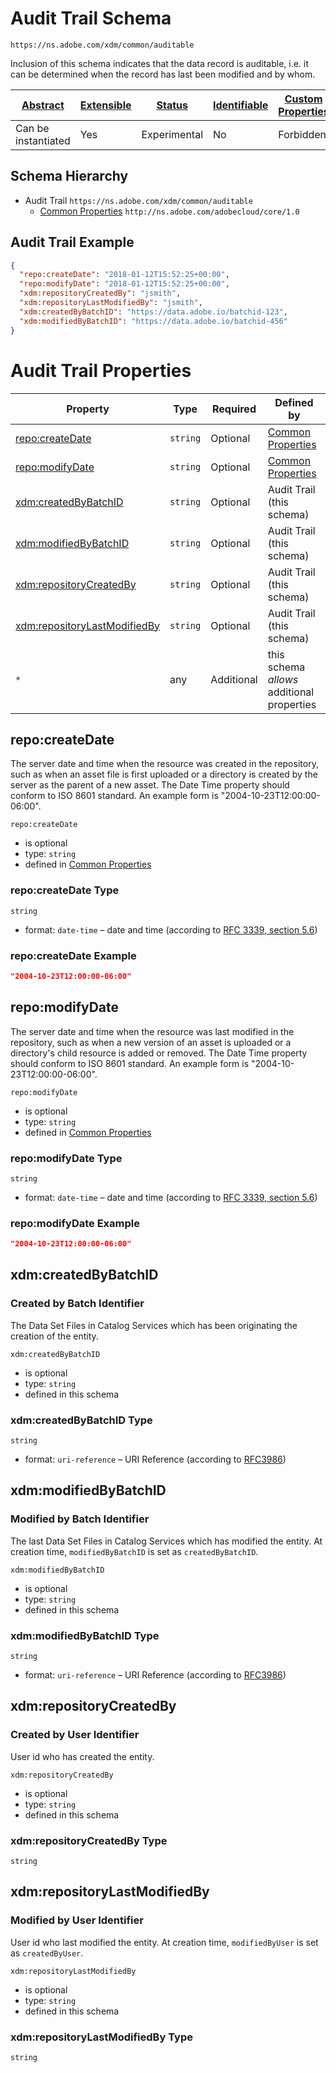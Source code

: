 
# Audit Trail Schema

```
https://ns.adobe.com/xdm/common/auditable
```

Inclusion of this schema indicates that the data record is auditable, i.e. it can be determined when the record has last been modified and by whom.

| [Abstract](../../abstract.md) | [Extensible](../../extensions.md) | [Status](../../status.md) | [Identifiable](../../id.md) | [Custom Properties](../../extensions.md) | [Additional Properties](../../extensions.md) | Defined In |
|-------------------------------|-----------------------------------|---------------------------|-----------------------------|------------------------------------------|----------------------------------------------|------------|
| Can be instantiated | Yes | Experimental | No | Forbidden | Permitted | [common/auditable.schema.json](common/auditable.schema.json) |
## Schema Hierarchy

* Audit Trail `https://ns.adobe.com/xdm/common/auditable`
  * [Common Properties](../external/repo/common.schema.md) `http://ns.adobe.com/adobecloud/core/1.0`


## Audit Trail Example
```json
{
  "repo:createDate": "2018-01-12T15:52:25+00:00",
  "repo:modifyDate": "2018-01-12T15:52:25+00:00",
  "xdm:repositoryCreatedBy": "jsmith",
  "xdm:repositoryLastModifiedBy": "jsmith",
  "xdm:createdByBatchID": "https://data.adobe.io/batchid-123",
  "xdm:modifiedByBatchID": "https://data.adobe.io/batchid-456"
}
```

# Audit Trail Properties

| Property | Type | Required | Defined by |
|----------|------|----------|------------|
| [repo:createDate](#repocreatedate) | `string` | Optional | [Common Properties](../external/repo/common.schema.md#repocreatedate) |
| [repo:modifyDate](#repomodifydate) | `string` | Optional | [Common Properties](../external/repo/common.schema.md#repomodifydate) |
| [xdm:createdByBatchID](#xdmcreatedbybatchid) | `string` | Optional | Audit Trail (this schema) |
| [xdm:modifiedByBatchID](#xdmmodifiedbybatchid) | `string` | Optional | Audit Trail (this schema) |
| [xdm:repositoryCreatedBy](#xdmrepositorycreatedby) | `string` | Optional | Audit Trail (this schema) |
| [xdm:repositoryLastModifiedBy](#xdmrepositorylastmodifiedby) | `string` | Optional | Audit Trail (this schema) |
| `*` | any | Additional | this schema *allows* additional properties |

## repo:createDate

The server date and time when the resource was created in the repository, such as when an asset file is first uploaded or a directory is created by the server as the parent of a new asset. The Date Time property should conform to ISO 8601 standard. An example form is "2004-10-23T12:00:00-06:00".

`repo:createDate`
* is optional
* type: `string`
* defined in [Common Properties](../external/repo/common.schema.md#repocreatedate)

### repo:createDate Type


`string`
* format: `date-time` – date and time (according to [RFC 3339, section 5.6](http://tools.ietf.org/html/rfc3339))




### repo:createDate Example

```json
"2004-10-23T12:00:00-06:00"
```


## repo:modifyDate

The server date and time when the resource was last modified in the repository, such as when a new version of an asset is uploaded or a directory's child resource is added or removed. The Date Time property should conform to ISO 8601 standard. An example form is "2004-10-23T12:00:00-06:00".

`repo:modifyDate`
* is optional
* type: `string`
* defined in [Common Properties](../external/repo/common.schema.md#repomodifydate)

### repo:modifyDate Type


`string`
* format: `date-time` – date and time (according to [RFC 3339, section 5.6](http://tools.ietf.org/html/rfc3339))




### repo:modifyDate Example

```json
"2004-10-23T12:00:00-06:00"
```


## xdm:createdByBatchID
### Created by Batch Identifier

The Data Set Files in Catalog Services which has been originating the creation of the entity.

`xdm:createdByBatchID`
* is optional
* type: `string`
* defined in this schema

### xdm:createdByBatchID Type


`string`
* format: `uri-reference` – URI Reference (according to [RFC3986](https://tools.ietf.org/html/rfc3986))






## xdm:modifiedByBatchID
### Modified by Batch Identifier

The last Data Set Files in Catalog Services which has modified the entity. At creation time, `modifiedByBatchID` is set as `createdByBatchID`.

`xdm:modifiedByBatchID`
* is optional
* type: `string`
* defined in this schema

### xdm:modifiedByBatchID Type


`string`
* format: `uri-reference` – URI Reference (according to [RFC3986](https://tools.ietf.org/html/rfc3986))






## xdm:repositoryCreatedBy
### Created by User Identifier

User id who has created the entity.

`xdm:repositoryCreatedBy`
* is optional
* type: `string`
* defined in this schema

### xdm:repositoryCreatedBy Type


`string`






## xdm:repositoryLastModifiedBy
### Modified by User Identifier

User id who last modified the entity. At creation time, `modifiedByUser` is set as `createdByUser`.

`xdm:repositoryLastModifiedBy`
* is optional
* type: `string`
* defined in this schema

### xdm:repositoryLastModifiedBy Type


`string`





